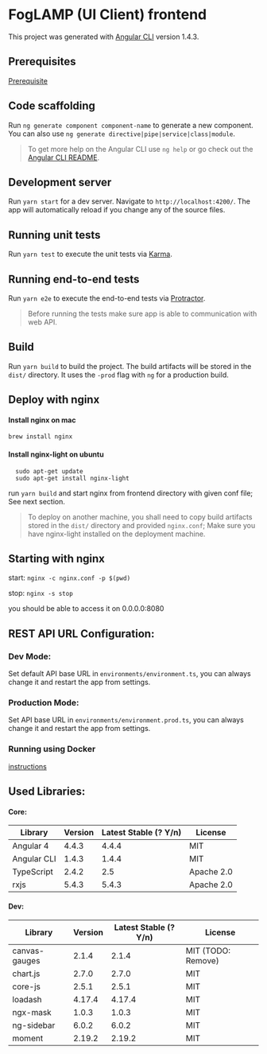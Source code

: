 # FogLAMP (UI Client) frontend

This project was generated with [Angular CLI](https://github.com/angular/angular-cli) version 1.4.3.

## Prerequisites

 [Prerequisite](prerequisite.md)

## Code scaffolding

Run `ng generate component component-name` to generate a new component. You can also use `ng generate directive|pipe|service|class|module`.


> To get more help on the Angular CLI use `ng help` or go check out the [Angular CLI README](https://github.com/angular/angular-cli/blob/master/README.md).

## Development server
Run `yarn start` for a dev server. Navigate to `http://localhost:4200/`. The app will automatically reload if you change any of the source files.

## Running unit tests
Run `yarn test` to execute the unit tests via [Karma](https://karma-runner.github.io).

## Running end-to-end tests
Run `yarn e2e` to execute the end-to-end tests via [Protractor](http://www.protractortest.org/).

> Before running the tests make sure app is able to communication with web API.

## Build
Run `yarn build` to build the project. The build artifacts will be stored in the `dist/` directory. It uses the `-prod` flag with `ng` for a production build.

## Deploy with nginx

#### Install nginx on mac 
```
brew install nginx 
```

#### Install nginx-light on ubuntu
```
  sudo apt-get update
  sudo apt-get install nginx-light
```

run `yarn build` and start nginx from frontend directory with given conf file; See next section. 

> To deploy on another machine, you shall need to copy build artifacts stored in the `dist/` directory and provided `nginx.conf`; Make sure you have nginx-light installed on the deployment machine.

## Starting with nginx
start: `nginx -c nginx.conf -p $(pwd)`

stop: `nginx -s stop`

you should be able to access it on 0.0.0.0:8080

## REST API URL Configuration:

### Dev Mode:
Set default API base URL in `environments/environment.ts`, you can always change it and restart the app from settings. 

### Production Mode:
Set API base URL in `environments/environment.prod.ts`, you can always change it and restart the app from settings. 

### Running using Docker 
  [instructions](docker-readme.md)

## Used Libraries:

#### Core:
 Library      |   Version     | Latest Stable (? Y/n) | License
------------- | ------------- | --------------------  | ------------
 Angular 4    | 4.4.3         |        4.4.4          | MIT 
 Angular CLI  | 1.4.3         |        1.4.4          | MIT 
 TypeScript   | 2.4.2         |        2.5            | Apache 2.0
 rxjs         | 5.4.3         |        5.4.3          | Apache 2.0

#### Dev:
 Library      |   Version     | Latest Stable (? Y/n) | License
------------- | ------------- | --------------------  | ------------
canvas-gauges |  2.1.4        |        2.1.4          | MIT   (TODO: Remove)
chart.js      |  2.7.0        |        2.7.0          | MIT 
core-js       |  2.5.1        |        2.5.1          | MIT 
loadash       |  4.17.4       |        4.17.4         | MIT
ngx-mask      |  1.0.3        |        1.0.3          | MIT 
ng-sidebar    |  6.0.2        |        6.0.2          | MIT 
moment        |  2.19.2       |        2.19.2         | MIT
